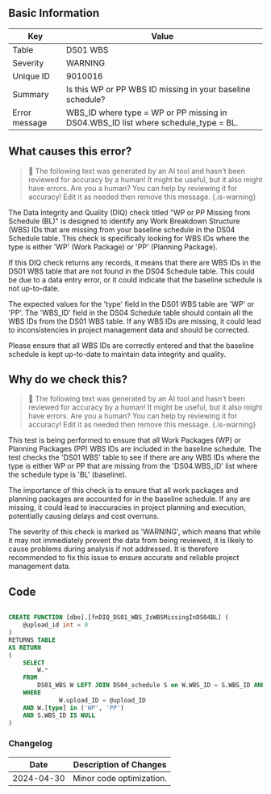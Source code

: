 ## Basic Information

| Key           | Value                                                                              |
| ------------- | ---------------------------------------------------------------------------------- |
| Table         | DS01 WBS                                                                           |
| Severity      | WARNING                                                                            |
| Unique ID     | 9010016                                                                            |
| Summary       | Is this WP or PP WBS ID missing in your baseline schedule?                         |
| Error message | WBS_ID where type = WP or PP missing in DS04.WBS_ID list where schedule_type = BL. |

## What causes this error?

> :robot: The following text was generated by an AI tool and hasn't been reviewed for accuracy by a human! It might be useful, but it also might have errors. Are you a human? You can help by reviewing it for accuracy! Edit it as needed then remove this message.
> {.is-warning}

The Data Integrity and Quality (DIQ) check titled "WP or PP Missing from Schedule (BL)" is designed to identify any Work Breakdown Structure (WBS) IDs that are missing from your baseline schedule in the DS04 Schedule table. This check is specifically looking for WBS IDs where the type is either 'WP' (Work Package) or 'PP' (Planning Package).

If this DIQ check returns any records, it means that there are WBS IDs in the DS01 WBS table that are not found in the DS04 Schedule table. This could be due to a data entry error, or it could indicate that the baseline schedule is not up-to-date.

The expected values for the 'type' field in the DS01 WBS table are 'WP' or 'PP'. The 'WBS_ID' field in the DS04 Schedule table should contain all the WBS IDs from the DS01 WBS table. If any WBS IDs are missing, it could lead to inconsistencies in project management data and should be corrected.

Please ensure that all WBS IDs are correctly entered and that the baseline schedule is kept up-to-date to maintain data integrity and quality.

## Why do we check this?

> :robot: The following text was generated by an AI tool and hasn't been reviewed for accuracy by a human! It might be useful, but it also might have errors. Are you a human? You can help by reviewing it for accuracy! Edit it as needed then remove this message.
> {.is-warning}

This test is being performed to ensure that all Work Packages (WP) or Planning Packages (PP) WBS IDs are included in the baseline schedule. The test checks the 'DS01 WBS' table to see if there are any WBS IDs where the type is either WP or PP that are missing from the 'DS04.WBS_ID' list where the schedule type is 'BL' (baseline).

The importance of this check is to ensure that all work packages and planning packages are accounted for in the baseline schedule. If any are missing, it could lead to inaccuracies in project planning and execution, potentially causing delays and cost overruns.

The severity of this check is marked as 'WARNING', which means that while it may not immediately prevent the data from being reviewed, it is likely to cause problems during analysis if not addressed. It is therefore recommended to fix this issue to ensure accurate and reliable project management data.

## Code

```sql

CREATE FUNCTION [dbo].[fnDIQ_DS01_WBS_IsWBSMissingInDS04BL] (
	@upload_id int = 0
)
RETURNS TABLE
AS RETURN
(
	SELECT
		W.*
	FROM
		DS01_WBS W LEFT JOIN DS04_schedule S on W.WBS_ID = S.WBS_ID AND S.schedule_type = 'BL' AND S.upload_ID = @upload_ID
	WHERE
			  W.upload_ID = @upload_ID
    AND W.[type] in ('WP', 'PP')
    AND S.WBS_ID IS NULL
)
```

### Changelog

| Date       | Description of Changes   |
| ---------- | ------------------------ |
| 2024-04-30 | Minor code optimization. |
